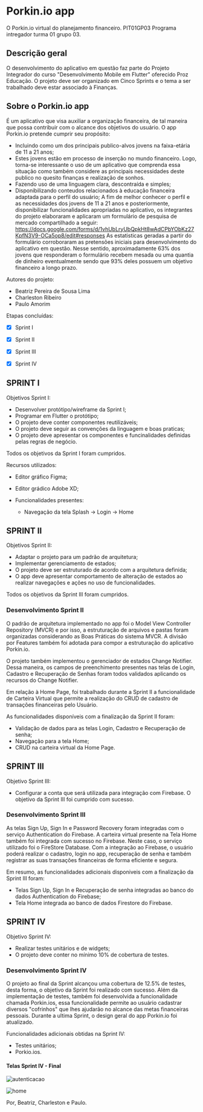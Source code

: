 # **Porkin.io app**
O Porkin.io virtual do planejamento financeiro.
PIT01GP03
Programa intregador turma 01 grupo 03.
## Descrição geral
O desenvolvimento do aplicativo em questão faz parte do Projeto Integrador do curso "Desenvolvimento Mobile em Flutter" oferecido Proz Educação.
O projeto deve ser organizado em Cinco Sprints e o tema a ser trabalhado deve estar associado à Finanças.
## Sobre o Porkin.io app
É um aplicativo que visa auxiliar a organização financeira, de tal maneira que possa contribuir com o alcance dos objetivos do usuário.
O app Porkin.io pretende cumprir seu propósito:
- Incluindo como um dos principais publico-alvos jovens na faixa-etária de 11 a 21 anos;
- Estes jovens estão em processo de inserção no mundo financeiro. Logo, torna-se interessante o uso de um aplicativo que comprenda essa situação como também considere as principais necessidades deste publico no quesito finanças e realização de sonhos.
- Fazendo uso de uma linguagem clara, descontraída e simples;
- Disponibilizando conteudos relacionados à educação financeira adaptada para o perfil do usuário;
A fim de melhor conhecer o perfil e as necessidades dos jovens de 11 a 21 anos e posteriormente, disponibilizar funcionalidades apropriadas no aplicativo, os integrantes do projeto elaboraram e aplicaram um formulário de pesquisa de mercado compartilhado a seguir:
https://docs.google.com/forms/d/1vhUbLryUbQpkHt8wAdCPbYObKz27KpfN3V9-OCa5op8/edit#responses
As estatisticas geradas a partir do formulário corroboraram as pretensões iniciais para desenvolvimento do aplicativo em questão. Nesse sentido, aproximadamente 63% dos jovens que responderam o formulário recebem mesada ou uma quantia de dinheiro eventualmente sendo que 93% deles possuem um objetivo financeiro a longo prazo.

Autores do projeto:
- Beatriz Pereira de Sousa Lima
- Charleston Ribeiro
- Paulo Amorim

Etapas concluídas:
- [x] Sprint I
- [X] Sprint II
- [X] Sprint III
- [X] Sprint IV


## SPRINT I
Objetivos Sprint I:

- Desenvolver protótipo/wireframe da Sprint I; 
- Programar em Flutter o protótipo;
- O projeto deve conter componentes reutilizáveis; 
- O projeto deve seguir as convenções da linguagem e boas praticas;
- O projeto deve apresentar os componentes e funcinalidades definidas pelas regras de negócio.

Todos os objetivos da Sprint I foram cumpridos.

Recursos utilizados:
- Editor gráfico Figma;
- Editor grádico Adobe XD;

- Funcionalidades presentes:
  - Navegação da tela Splash -> Login -> Home

 ## SPRINT II
 Objetivos Sprint II:

- Adaptar o projeto para um padrão de arquitetura;
- Implementar gerenciamento de estados;
- O projeto deve ser estruturado de acordo com a arquitetura definida; 
- O app deve apresentar comportamento de alteração de estados ao realizar navegações e ações no uso de funcionalidades.

Todos os objetivos da Sprint III foram cumpridos.

### Desenvolvimento Sprint II

O padrão de arquitetura implementado no app foi o Model View Controller Repository (MVCR) e por isso, a estruturação de arquivos e pastas foram organizadas considerando as Boas Práticas do sistema MVCR. A divisão por Features também foi adotada para compor a estruturação do aplicativo Porkin.io.

O projeto também implementou o gerenciador de estados Change Notifier. Dessa maneira, os campos de preenchimento presentes nas telas de Login, Cadastro e Recuperação de Senhas foram todos validados aplicando os recursos do Change Notifier.

Em relação à Home Page, foi trabalhado durante a Sprint II a funcionalidade de Carteira Virtual que permite a realização do CRUD de cadastro de transações financeiras pelo Usuário. 

As funcionalidades disponíveis com a finalização da Sprint II foram:
- Validação de dados para as telas Login, Cadastro e Recuperação de senha;
- Navegação para a tela Home;
- CRUD na carteira virtual da Home Page.

## SPRINT III
 Objetivo Sprint III:

- Configurar a conta que será utilizada para integração com Firebase.
O objetivo da Sprint III foi cumprido com sucesso.

### Desenvolvimento Sprint III

As telas Sign Up, Sign In e Password Recovery foram integradas com o serviço Authentication do Firebase. A carteira virtual presente na Tela Home também foi integrada com sucesso no Firebase. Neste caso, o serviço utilizado foi o FireStore Database. 
Com a integração ao Firebase, o usuário poderá realizar o cadastro, login no app, recuperação de senha e também registrar as suas transações financeiras de forma eficiente e segura.

Em resumo, as funcionalidades adicionais disponiveis com a finalização da Sprint III foram:
- Telas Sign Up, Sign In e Recuperação de senha integradas ao banco do dados Authentication do Firebase;
- Tela Home integrada ao banco de dados Firestore do Firebase.

## SPRINT IV
 Objetivo Sprint IV:
 
 - Realizar testes unitários e de widgets;
 - O projeto deve conter no mínimo 10% de cobertura de testes.

### Desenvolvimento Sprint IV

O projeto ao final da Sprint alcançou uma cobertura de 12.5% de testes, desta forma, o objetivo da Sprint foi realizado com sucesso. Além da implementação de testes, também foi desenvolvida a funcionalidade chamada Porkin.ios, essa funcionalidade permite ao usuário cadastrar diversos "cofrinhos" que lhes ajudarão no alcance das metas financeiras pessoais. Durante a ultima Sprint, o design geral do app Porkin.io foi atualizado. 

Funcionalidades adicionais obtidas na Sprint IV:
- Testes unitários;
- Porkio.ios.

#### Telas Sprint IV - Final

![autenticacao](https://user-images.githubusercontent.com/108772866/213932318-9d4fb739-edb7-4fc8-afaf-6236fdf4533f.jpeg)


![home](https://user-images.githubusercontent.com/108772866/213932982-1a85414a-f52c-4734-aef1-e249e6bb4d29.jpeg)






Por, Beatriz, Charleston e Paulo.


